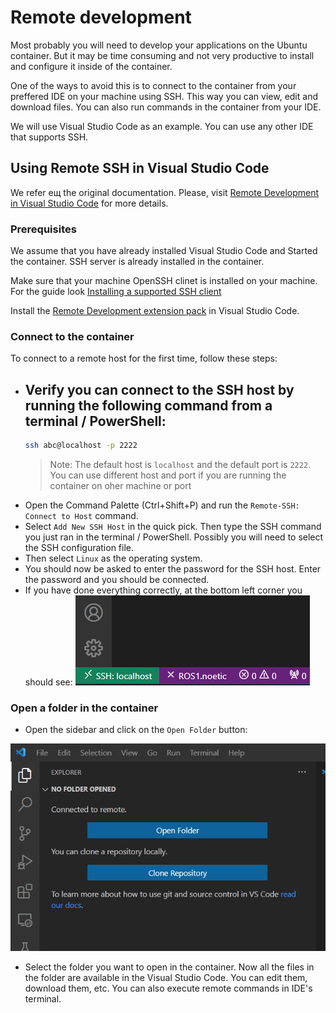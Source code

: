 # Remote development

Most probably you will need to develop your applications on the Ubuntu container. But it may be time consuming and not very productive to install and configure it inside of the container. 

One of the ways to avoid this is to connect to the container from your preffered IDE on your machine using SSH. This way you can view, edit and download files. You can also run commands in the container from your IDE.

We will use Visual Studio Code as an example. You can use any other IDE that supports SSH.

## Using Remote SSH in Visual Studio Code

We refer ещ the original documentation. Please, visit [Remote Development in Visual Studio Code](https://code.visualstudio.com/docs/remote/ssh) for more details.

### Prerequisites

We assume that you have already installed Visual Studio Code and Started the container. SSH server is already installed in the container. 

Make sure that your machine OpenSSH clinet is installed on your machine. For the guide look
[Installing a supported SSH client](https://code.visualstudio.com/docs/remote/troubleshooting#_installing-a-supported-ssh-client)

Install the [Remote Development extension pack](https://marketplace.visualstudio.com/items?itemName=ms-vscode-remote.vscode-remote-extensionpack) in Visual Studio Code.

### Connect to the container

To connect to a remote host for the first time, follow these steps:

 - Verify you can connect to the SSH host by running the following command from a terminal / PowerShell:
    -  
    ```bash
    ssh abc@localhost -p 2222 
    ```
    > Note: The default host is `localhost` and the default port is `2222`. You can use different host and port if you are running the container on oher machine or port
- Open the Command Palette (Ctrl+Shift+P) and run the `Remote-SSH: Connect to Host` command.
- Select `Add New SSH Host` in the quick pick. Then type the SSH command you just ran in the terminal / PowerShell. Possibly you will need to select the SSH configuration file.
- Then select `Linux` as the operating system.
- You should now be asked to enter the password for the SSH host. Enter the password and you should be connected. 
- If you have done everything correctly, at the bottom left corner you should see:
![SSH:localhost](./images/remote_development/connection_status_screenshot.png "SSH:localhost")

### Open a folder in the container

- Open the sidebar and click on the `Open Folder` button:

![Open folder](./images/remote_development/open_folder.png "Open folder")

- Select the folder you want to open in the container. Now all the files in the folder are available in the Visual Studio Code. You can edit them, download them, etc. You can also execute remote commands in IDE's terminal.